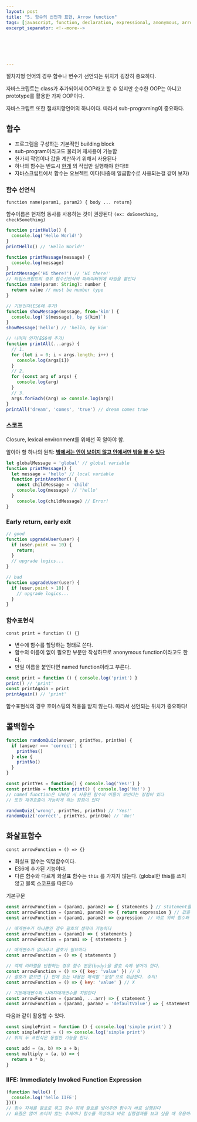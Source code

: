 ```yaml
---
layout: post
title: "5. 함수의 선언과 표현, Arrow function"
tags: [javascript, function, declaration, expressional, anonymous, arrow]
excerpt_separator: <!--more-->






---
```


절차지형 언어의 경우 함수나 변수가 선언되는 위치가 굉장히 중요하다.

자바스크립트는 class가 추가되어서 OOP라고 할 수 있지만 순수한 OOP는 아니고 prototype를 활용한 가짜 OOP이다.

자바스크립트 또한 절차지향언어의 하나이다. 따라서 sub-programing이 중요하다.

<!--more-->

## 함수

* 프로그램을 구성하는 기본적인 building block
* sub-program이라고도 불리며 재사용이 가능함
* 한가지 작업이나 값을 계산하기 위해서 사용된다
* 하나의 함수는 반드시 <u>한개</u> 의 작업만 실행해야 한다!!! 
* 자바스크립트에서 함수는 오브젝트 이다(나중에 일급함수로 사용되는걸 같이 보자)

### 함수 선언식

`function name(param1, param2) { body ... return}`

함수이름은 현재형 동사를 사용하는 것이 권장된다 `(ex: doSomething, checkSomething)`

```javascript
function printHello() {
  console.log('Hello World!')
}
printHello() // 'Hello World!'

function printMessage(message) {
  console.log(message)
}
printMessage('Hi there!') // 'Hi there!'
// 타입스크립트의 경우 함수선언식의 파라미터뒤에 타입을 붙인다
function name(param: String): number {
  return value // must be number type
}

// 기본인자(ES6에 추가)
function showMessage(message, from='kim') {
  console.log(`${message}, by ${kim}`)
}
showMessage('hello') // 'hello, by kim'

// 나머지 인자(ES6에 추가)
function printAll(...args) {
  // 1.
  for (let i = 0; i < args.length; i++) {
    console.log(args[i])
  }
  // 2.
  for (const arg of args) {
    console.log(arg)
  }
  // 3.
  args.forEach((arg) => console.log(arg))
}
printAll('dream', 'comes', 'true') // dream comes true
```



### 스코프

Closure, lexical environment를 위해선 꼭 알아야 함.

알아야 할 하나의 원칙: <u>**밖에서는 안이 보이지 않고 안에서만 밖을 볼 수 있다**</u>

```javascript
let globalMessage = 'global' // global variable
function printMessage() {
  let message = 'hello' // local variable
  function printAnother() {
    const childMessage = 'child'
    console.log(message) // 'hello'
  }
	console.log(childMessage) // Error!
}
```



### Early return, early exit

```javascript
// good
function upgradeUser(user) {
  if (user.point <= 10) {
    return;
  }
  // upgrade logics...
}

// bad
function upgradeUser(user) {
  if (user.point > 10) {
    // upgrade logics...
  }
}
```



### 함수표현식

`const print = function () {}`

* 변수에 함수를 할당하는 형태로 쓴다.
* 함수의 이름이 없이 필요한 부분만 작성하므로 anonymous function이라고도 한다.
* 만일 이름을 붙인다면 named function이라고 부른다.

```javascript
const print = function () { console.log('print') }
print() // 'print'
const printAgain = print
printAgain() // 'print'
```

함수표현식의 경우 호이스팅의 적용을 받지 않는다. 따라서 선언되는 위치가 중요하다!



## 콜백함수

```javascript
function randomQuiz(answer, printYes, printNo) {
  if (answer === 'correct') {
    printYes()
  } else {
    printNo()
  }
}

const printYes = function() { console.log('Yes!') }
const printNo = function print() { console.log('No!') }
// named function은 디버깅 시 사용된 함수의 이름이 보인다는 장점이 있다
// 또한 재귀호출이 가능하게 하는 장점이 있다

randomQuiz('wrong', printYes, printNo) // 'Yes!'
randomQuiz('correct', printYes, printNo) // 'No!'
```



## 화살표함수

 `const arrowFunction = () => {}`

* 화살표 함수는 익명함수이다.
* ES6에 추가된 기능이다.
* 다른 함수와 다르게 화살표 함수는 `this` 를 가지지 않는다. (global한 this를 쓰지 않고 블록 스코프를 따른다)

기본구문

```javascript
const arrowFunction = (param1, param2) => { statements } // statement를 실행할 때
const arrowFunction = (param1, param2) => { return expression } // 값을 반환할 때
const arrowFunction = (param1, param2) => expression  // 바로 위의 함수와 같은 기능을 한다

// 매개변수가 하나뿐인 경우 괄호의 생략이 가능하다
const arrowFunction = (param1) => { statements }
const arrowFunction = param1 => { statements }

// 매개변수가 없더라고 괄호가 필요하다
const arrowFunction = () => { statements }

// 객체 리터럴을 반환하는 경우 함수 본문(body)을 괄호 속에 넣어야 한다.
const arrowFunction = () => ({ key: 'value' }) // O
// 괄호가 없으면 {} 안에 있는 내용은 해석할 '문장'으로 취급한다. 주의!
const arrowFunction = () => { key: 'value' } // X

// 기본매개변수와 나머지매개변수를 지원한다
const arrowFunction = (param1, ...arr) => { statement }
const arrowFunction = (param1, param2 = 'defaultValue') => { statement }

```



다음과 같이 활용할 수 있다.

```javascript
const simplePrint = function () { console.log('simple print') }
const simplePrint = () => console.log('simple print')
// 위의 두 표현식은 동일한 기능을 한다.

const add = (a, b) => a + b;
const multiply = (a, b) => {
  return a * b;
}
```



### IIFE: Immediately Invoked Function Expression

```javascript
(function hello() {
  console.log('hello IIFE')
})()
// 함수 자체를 괄호로 묶고 함수 뒤에 괄호를 넣어주면 함수가 바로 실행된다
// 요즘은 많이 쓰이지 않는 추세이나 함수를 작성하고 바로 실행결과를 보고 싶을 때 유용하다!
```


